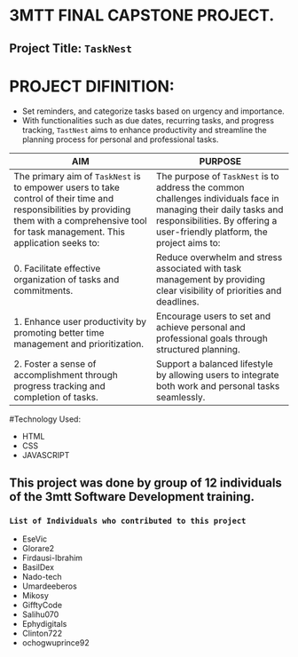 # 3MTT FINAL CAPSTONE PROJECT.

## Project Title: `TaskNest`

# PROJECT DIFINITION:
- Set reminders, and categorize tasks based on urgency and importance. 
- With functionalities such as due dates, recurring tasks, and progress tracking, `TastNest` aims to enhance productivity and streamline the planning process for personal and professional tasks.


| AIM | PURPOSE |
| ------ | ------ |
| The primary aim of `TaskNest` is to empower users to take control of their time and responsibilities by providing them with a comprehensive tool for task management. This application seeks to: |The purpose of `TaskNest` is to address the common challenges individuals face in managing their daily tasks and responsibilities. By offering a user-friendly platform, the project aims to:|
|0. Facilitate effective organization of tasks and commitments. |Reduce overwhelm and stress associated with task management by providing clear visibility of priorities and deadlines.|
|1. Enhance user productivity by promoting better time management and prioritization.|Encourage users to set and achieve personal and professional goals through structured planning.|
|2. Foster a sense of accomplishment through progress tracking and completion of tasks. |Support a balanced lifestyle by allowing users to integrate both work and personal tasks seamlessly.|


#Technology Used:
- HTML
- CSS
- JAVASCRIPT

## This project was done by group of 12 individuals of the 3mtt Software Development training.

### `List of Individuals who contributed to this project`
- EseVic
- Glorare2
- Firdausi-Ibrahim
- BasilDex
- Nado-tech
- Umardeeberos
- Mikosy
- GifftyCode
- Salihu070
- Ephydigitals
- Clinton722
- ochogwuprince92






